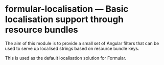 # formular-localisation — Basic localisation support through resource bundles

The aim of this module is to provide a small set of Angular filters that can be used to serve up localised 
strings based on resource bundle keys.

This is used as the default localisation solution for Formular.